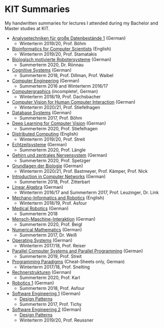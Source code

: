 # KIT Summaries
My handwritten summaries for lectures I attended during my Bachelor and Master studies at KIT.

- [Analysetechniken für große Datenbestände 1](AGD1) (German)
  - Winterterm 2019/20, Prof. Böhm
- [Bioinformatics for Computer Scientists](Bioinformatics) (English)
  - Winterterm 2019/20, Prof. Stamatakis 
- [Biologisch motivierte Robotersysteme](BiologischMotivierteRobotersysteme) (German)
  - Summerterm 2020, Dr. Rönnau
- [Cognitive Systems](KognitiveSysteme.pdf) (German)
  - Summerterm 2018, Prof. Dillman, Prof. Waibel
- [Computer Engineering](TI.pdf) (German)
  - Summerterm 2016 and Winterterm 2016/17
- [Computergraphics](Computergrafik.pdf) (incomplete!, German)
  - Winterterm 2018/19, Prof. Dachsbacher
- [Computer Vision for Human Computer Interaction](CVHCI) (German)
  - Winterterm 2020/21, Prof. Stiefelhagen
- [Database Systems](Datenbanksysteme.pdf) (German)
  - Summerterm 2017, Prof. Böhm
- [Deep Learning for Computer Vision](DeepLearningComputerVision) (German)
  - Summerterm 2020, Prof. Stiefelhagen 
- [Distributed Computing](DistributedComputing) (English)
  - Winterterm 2019/20, Prof. Streit
- [Echtzeitsysteme](Echtzeitsysteme) (German)
  - Summerterm 2020, Prof. Längle
- [Gehirn und zentrales Nervensystem](GehirnZNS) (German)
  - Summerterm 2020, Prof. Spetzger
- [Grundlagen der Biologie](BA-01) (German)
  - Winterterm 2020/21, Prof. Bastmeyer, Prof. Kämper, Prof. Nick
- [Introduction in Computer Networks](Rechnernetze.pdf) (German)
  - Summerterm 2018, Prof. Zitterbart
- [Linear Algebra](LineareAlgebra.pdf) (German)
  - Winterterm 2016/17 and Summerterm 2017, Prof. Leuzinger, Dr. Link
- [Mechano-Informatics and Robotics](MechanoInformatik.pdf) (English)
  - Winterterm 2018/19, Prof. Asfour
- [Medical Robotics](RobMed.pdf) (German)
  - Summerterm 2018
- [Mensch-Maschine-Interaktion](MMI) (German)
  - Summerterm 2020, Prof. Beigl
- [Numerical Mathematics](Numerik.pdf) (German)
  - Summerterm 2017, Dr. Weiß
- [Operating Systems](OperatingSystems.pdf) (German)
  - Winterterm 2017/18, Prof. Reiser
- [Parallel Computer Systems and Parallel Programming](Parallelrechner.pdf) (German)
  - Summerterm 2019, Prof. Streit
- [Programming Paradigms](ProPa.pdf) (Cheat-Sheets only, German)
  - Winterterm 2017/18, Prof. Snelting
- [Rechnerstrukturen](Rechnerstrukturen) (German)
  - Summerterm 2020, Prof. Karl
- [Robotics 1](Robotik.pdf) (German)
  - Summerterm 2018, Prof. Asfour
- [Software Engineering 1](SWT1.pdf) (German)
  - [Design Patterns](SWT1_Entwurfsmuster.pdf)
  - Summerterm 2017, Prof. Tichy
- [Software Engineering 2](SWT2) (German)
  - [Design Patterns](SWT2_Entwurfsmuster)
  - Winterterm 2019/20, Prof. Reussner